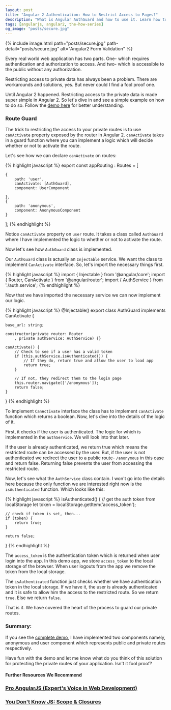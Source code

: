 ```yaml
---
layout: post
title: "Angular 2 Authentication: How to Restrict Access to Pages?"
description: "What is Angular AuthGuard and how to use it. Learn how to restrict anonymous users from accessing restricted pages in your application using Angular 2 Authentication."
tags: [angularjs, angular2, the-how-series]
og_image: "posts/secure.jpg"
---
```


{% include image.html path="posts/secure.jpg" path-detail="posts/secure.jpg" alt="Angular2 Form Validation" %}


Every real world web application has two parts. One- which requires authentication and authorization to access. And two- which is accessible to the public without any authorization.

Restricting access to private data has always been a problem. There are workarounds and solutions, yes. But never could I find a fool proof one.

Until Angular 2 happened. Restricting access to the private data is made super simple in Angular 2. So let's dive in and see a simple example on how to do so. Follow the [demo here](https://embed.plnkr.co/H8ogMZsZTjL0dGw8qdud/) for better understanding.

### Route Guard
The trick to restricting the access to your private routes is to use `canActivate` property exposed by the router in Angular 2. `canActivate` takes in a guard function where you can implement a logic which will decide whether or not to activate the route.

Let's see how we can declare `canActivate` on routes:


{% highlight javascript %}
export const appRouting : Routes = [

    {
        path: 'user',
        canActivate: [AuthGuard],
        component: UserComponent
    
    },
    {
        path: 'anonymous',
        component: AnonymousComponent
    }

];
{% endhighlight %}


Notice `canActivate` property on `user` route. It takes a class called `AuthGuard` where I have implemented the logic to whether or not to activate the route.

Now let's see how `AuthGuard` class is implemented.

Our `AuthGuard` class is actually an `Injectable` service. We want the class to implement `CanActivate` interface. So, let's import the necessary things first.


{% highlight javascript %}
import { Injectable } from '@angular/core';
import { Router, CanActivate } from '@angular/router';
import { AuthService } from './auth.service';
{% endhighlight %}


Now that we have imported the necessary service we can now implement our logic.


{% highlight javascript %}
@Injectable()
export class AuthGuard implements CanActivate {

    base_url: string;

    constructor(private router: Router
        , private authService: AuthService) {}

    canActivate() {
        // Check to see if a user has a valid token
        if (this.authService.isAuthenticated()) {
            // If they do, return true and allow the user to load app
            return true;
        }

        // If not, they redirect them to the login page
        this.router.navigate(['/anonymous']);
        return false;
    }


}
{% endhighlight %}


To implement `CanActivate` interface the class has to implement `canActivate` function which returns a boolean. Now, let's dive into the details of the logic of it.

First, it checks if the user is authenticated. The logic for which is implemented in the `authService`. We will look into that later.

If the user is already authenticated, we return true which means the restricted route can be accessed by the user. But, if the user is not authenticated we redirect the user to a public route- `/anonymous` in this case and return false. Returning false prevents the user from accessing the restricted route.


Now, let's see what the `AuthService` class contain. I won't go into the details here because the only function we are interested right now is the `isAuthenticated` function. Which looks like this:


{% highlight javascript %}
isAuthenticated() {
    // get the auth token from localStorage
    let token = localStorage.getItem('access_token');

    // check if token is set, then...
    if (token) {
        return true;
    }

    return false;
}
{% endhighlight %}


The `access_token` is the authentication token which is returned when user login into the app. In this demo app, we store `access_token` to the local storage of the browser. When user logouts from the app we remove the token from the local storage.

The `isAuthenticated` function just checks whether we have authentication token in the local storage. If we have it, the user is already authenticated and it is safe to allow him the access to the restricted route. So we return `true`. Else we return `false`.

That is it. We have covered the heart of the process to guard our private routes.

### Summary:
If you see the [complete demo](https://embed.plnkr.co/H8ogMZsZTjL0dGw8qdud/), I have implemented two components namely, anonymous and user component which represents public and private routes respectively.

Have fun with the demo and let me know what do you think of this solution for protecting the private routes of your application. Isn't it fool proof?


#### Further Resources We Recommend

### [Pro AngularJS (Expert's Voice in Web Development)](https://amzn.to/36F6N8v)
### [You Don't Know JS: Scope & Closures](https://amzn.to/2UaT46V)